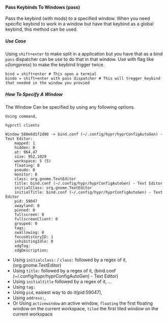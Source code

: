 #### Pass Keybinds To Windows (pass)

Pass the keybind (with mods) to a specified window. When you need specific keybind to work in a window but have that keybind as a global
keybind, this method can be used.

##### Use Case

Using `shift+enter` to make split in a application but you have that as a bind `pass` dispatcher can be use to do that in that window.
Use with flag like `o`(longpress) to make the keybind trigger twice.

```
bind = shift+enter # This open a termial
bindo = shift+enter with pass dispatcher # This will tregger keybind that needed in the window you provied
```

##### How To Specify A Window

The Window Can be specified by using any following options.

```
Using command,

hyprctl clients

Window 560e6d1f2d00 -> bind.conf (~/.config/hypr/hyprConfigAutoGen) - Text Editor:
	mapped: 1
	hidden: 0
	at: 964,47
	size: 952,1029
	workspace: 5 (5)
	floating: 0
	pseudo: 0
	monitor: 0
	class: org.gnome.TextEditor
	title: bind.conf (~/.config/hypr/hyprConfigAutoGen) - Text Editor
	initialClass: org.gnome.TextEditor
	initialTitle: bind.conf (~/.config/hypr/hyprConfigAutoGen) - Text Editor
	pid: 59047
	xwayland: 0
	pinned: 0
	fullscreen: 0
	fullscreenClient: 0
	grouped: 0
	tags: 
	swallowing: 0
	focusHistoryID: 1
	inhibitingIdle: 0
	xdgTag: 
	xdgDescription: 

```

- Using `initialclass:` / `class:` followed by a regex of it, (org.gnome.TextEditor)
- Using `title:` followed by a regex of it, (bind.conf (~/.config/hypr/hyprConfigAutoGen) - Text Editor)
- Using `initialtitle` followed by a regex of it, ...
- Using `tag:`
- Using `pid`, easiest way to do it(pid:59047),
- Using `address:`,
- Or Using `activewindow` an active window, `floating` the first floating window on the current workspace, `tiled` the first tiled window on the current workspace